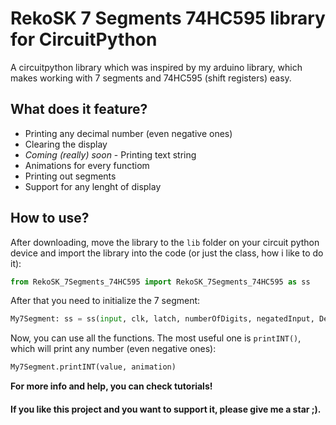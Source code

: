 # **RekoSK 7 Segments 74HC595 library for CircuitPython**
A circuitpython library which was inspired by my arduino library, which makes working with 7 segments and 74HC595 (shift registers) easy.
## **What does it feature?**
* Printing any decimal number (even negative ones)
* Clearing the display
* *Coming (really) soon* - Printing text string
* Animations for every functiom
* Printing out segments
* Support for any lenght of display

## **How to use?**
After downloading, move the library to the `lib` folder on your circuit python device and import the library into the code (or just the class, how i like to do it):

```python
from RekoSK_7Segments_74HC595 import RekoSK_7Segments_74HC595 as ss
```

After that you need to initialize the 7 segment:
```python
My7Segment: ss = ss(input, clk, latch, numberOfDigits, negatedInput, DefaultDelay)
```

Now, you can use all the functions. The most useful one is `printINT()`, which will print any number (even negative ones):
```python
My7Segment.printINT(value, animation)
```
**For more info and help, you can check tutorials!**

#### If you like this project and you want to support it, please give me a star ;).